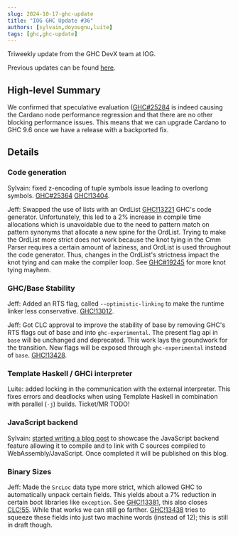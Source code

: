 ```yaml
---
slug: 2024-10-17-ghc-update
title: "IOG GHC Update #36"
authors: [sylvain,doyougnu,luite]
tags: [ghc,ghc-update]
---
```


Triweekly update from the GHC DevX team at IOG.

<!-- truncate -->

Previous updates can be found [here](https://engineering.iog.io/tags/ghc-update).

## High-level Summary

We confirmed that speculative evaluation ([GHC#25284](https://gitlab.haskell.org/ghc/ghc/-/issues/25284) is indeed causing the Cardano node performance regression and that there are no other blocking performance issues. This means that we can upgrade Cardano to GHC 9.6 once we have a release with a backported fix.

## Details

### Code generation

Sylvain: fixed z-encoding of tuple symbols issue leading to overlong symbols.
[GHC#25364](https://gitlab.haskell.org/ghc/ghc/-/issues/25364)
[GHC!13404](https://gitlab.haskell.org/ghc/ghc/-/merge_requests/13404).

Jeff: Swapped the use of lists with an OrdList [GHC!13221](https://gitlab.haskell.org/ghc/ghc/-/merge_requests/13221) GHC's code generator. Unfortunately, this led to a 2% increase in compile time allocations which is unavoidable due to the need to pattern match on pattern synonyms that allocate a new spine for the OrdList. Trying to make the OrdList more strict does not work because the knot tying in the Cmm Parser requires a certain amount of laziness, and OrdList is used throughout the code generator. Thus, changes in the OrdList's strictness impact the knot tying and can make the compiler loop. See [GHC#19245](https://gitlab.haskell.org/ghc/ghc/-/issues/19245) for more knot tying mayhem.

### GHC/Base Stability
Jeff: Added an RTS flag, called `--optimistic-linking` to make the runtime linker less conservative. [GHC!13012](https://gitlab.haskell.org/ghc/ghc/-/merge_requests/13012).

Jeff: Got CLC approval to improve the stability of base by removing GHC's RTS flags out of base and into `ghc-experimental`. The present flag api in `base` will be unchanged and deprecated. This work lays the groundwork for the transition. New flags will be exposed through `ghc-experimental` instead of `base`. [GHC!13428](https://gitlab.haskell.org/ghc/ghc/-/merge_requests/13428).


### Template Haskell / GHCi interpreter

Luite: added locking in the communication with the external interpreter. This
fixes errors and deadlocks when using Template Haskell in combination with
parallel (`-j`) builds. Ticket/MR TODO!

### JavaScript backend

Sylvain: [started writing a blog
post](https://github.com/input-output-hk/engineering/pull/96) to showcase the
JavaScript backend feature allowing it to compile and to link with C sources
compiled to WebAssembly/JavaScript. Once completed it will be published on this
blog.

### Binary Sizes

Jeff: Made the `SrcLoc` data type more strict, which allowed GHC to automatically unpack certain fields. This yields about a 7% reduction in certain boot libraries like `exception`. See [GHC!13381](https://gitlab.haskell.org/ghc/ghc/-/merge_requests/13381), this also closes [CLC!55](https://github.com/haskell/core-libraries-committee/issues/55). While that works we can still go farther. [GHC!13438](https://gitlab.haskell.org/ghc/ghc/-/merge_requests/13438) tries to squeeze these fields into just two machine words (instead of 12); this is still in draft though.
